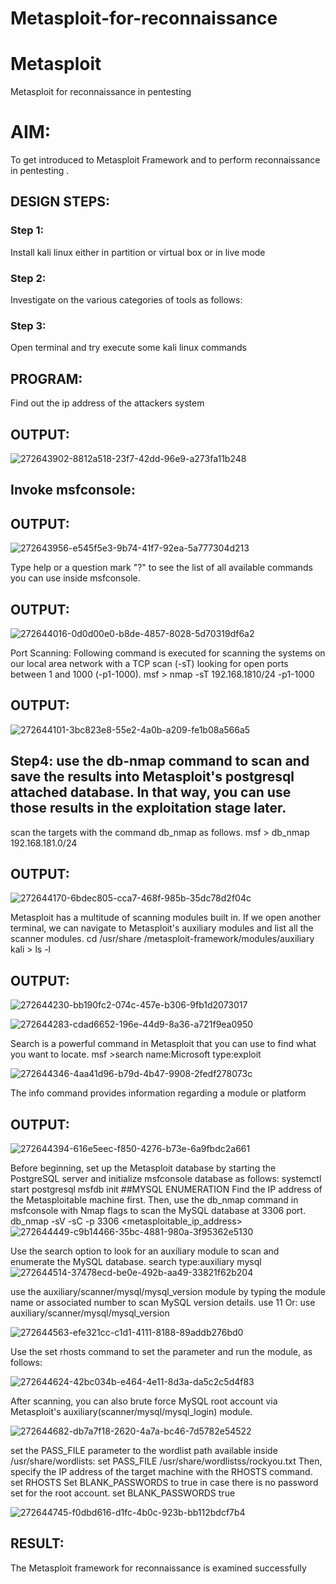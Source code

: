 # Metasploit-for-reconnaissance
# Metasploit
Metasploit for reconnaissance in pentesting

# AIM:

To get introduced to Metasploit Framework and to  perform reconnaissance  in pentesting .

## DESIGN STEPS:

### Step 1:

Install kali linux either in partition or virtual box or in live mode

### Step 2:

Investigate on the various categories of tools as follows:

### Step 3:

Open terminal and try execute some kali linux commands

## PROGRAM:
Find out the ip address of the attackers system


## OUTPUT:

![272643902-8812a518-23f7-42dd-96e9-a273fa11b248](https://github.com/vatsan143/Metasploit-for-reconnaissance/assets/147368204/88b7f25d-ffec-4885-8f56-2f70e126e26e)

## Invoke msfconsole:
## OUTPUT:
![272643956-e545f5e3-9b74-41f7-92ea-5a777304d213](https://github.com/vatsan143/Metasploit-for-reconnaissance/assets/147368204/159be54a-99cb-4b13-bbbb-1f826334d978)

Type help or a question mark "?" to see the list of all available commands you can use inside msfconsole.
## OUTPUT:
![272644016-0d0d00e0-b8de-4857-8028-5d70319df6a2](https://github.com/vatsan143/Metasploit-for-reconnaissance/assets/147368204/01d26673-86f4-41d9-8979-41f155ba38c8)

Port Scanning: Following command is executed for scanning the systems on our local area network with a TCP scan (-sT) looking for open ports between 1 and 1000 (-p1-1000). msf > nmap -sT 192.168.1810/24 -p1-1000

## OUTPUT:

![272644101-3bc823e8-55e2-4a0b-a209-fe1b08a566a5](https://github.com/vatsan143/Metasploit-for-reconnaissance/assets/147368204/eda0a522-70ba-4f57-a773-40860f66444e)

 ## Step4: use the db-nmap command to scan and save the results into Metasploit's postgresql attached database. In that way, you can use those results in the exploitation stage later.

scan the targets with the command db_nmap as follows. msf > db_nmap 192.168.181.0/24

## OUTPUT:
![272644170-6bdec805-cca7-468f-985b-35dc78d2f04c](https://github.com/vatsan143/Metasploit-for-reconnaissance/assets/147368204/5beb7b72-6d21-4a97-b4c6-f984b13de87e)

Metasploit has a multitude of scanning modules built in. If we open another terminal, we can navigate to Metasploit's auxiliary modules and list all the scanner modules. cd /usr/share /metasploit-framework/modules/auxiliary kali > ls -l

## OUTPUT:

![272644230-bb190fc2-074c-457e-b306-9fb1d2073017](https://github.com/vatsan143/Metasploit-for-reconnaissance/assets/147368204/f6968c73-09b7-410c-a5cf-6c1a860994af)

![272644283-cdad6652-196e-44d9-8a36-a721f9ea0950](https://github.com/vatsan143/Metasploit-for-reconnaissance/assets/147368204/587d56aa-aabd-4ac3-9771-2ceb079e1385)

Search is a powerful command in Metasploit that you can use to find what you want to locate. msf >search name:Microsoft type:exploit

![272644346-4aa41d96-b79d-4b47-9908-2fedf278073c](https://github.com/vatsan143/Metasploit-for-reconnaissance/assets/147368204/c07fa026-b51c-4684-99a2-698bd63f28bc)

The info command provides information regarding a module or platform
## OUTPUT:

![272644394-616e5eec-f850-4276-b73e-6a9fbdc2a661](https://github.com/vatsan143/Metasploit-for-reconnaissance/assets/147368204/e5cc3c1c-8cd5-4dcf-b994-8b3410480510)

Before beginning, set up the Metasploit database by starting the PostgreSQL server and initialize msfconsole database as follows: systemctl start postgresql msfdb init ##MYSQL ENUMERATION Find the IP address of the Metasploitable machine first. Then, use the db_nmap command in msfconsole with Nmap flags to scan the MySQL database at 3306 port. db_nmap -sV -sC -p 3306 <metasploitable_ip_address>
![272644449-c9b14466-35bc-4881-980a-3f95362e5130](https://github.com/vatsan143/Metasploit-for-reconnaissance/assets/147368204/292d3d3f-5740-4c2b-92f8-4dfd465a5a49)

Use the search option to look for an auxiliary module to scan and enumerate the MySQL database. search type:auxiliary mysql
![272644514-37478ecd-be0e-492b-aa49-33821f62b204](https://github.com/vatsan143/Metasploit-for-reconnaissance/assets/147368204/2477b07a-4904-41ca-b034-5a2aad460bbb)


use the auxiliary/scanner/mysql/mysql_version module by typing the module name or associated number to scan MySQL version details. use 11 Or: use auxiliary/scanner/mysql/mysql_version


![272644563-efe321cc-c1d1-4111-8188-89addb276bd0](https://github.com/vatsan143/Metasploit-for-reconnaissance/assets/147368204/8ada969f-b3ed-407e-9928-0859b52bfd83)

Use the set rhosts command to set the parameter and run the module, as follows:


![272644624-42bc034b-e464-4e11-8d3a-da5c2c5d4f83](https://github.com/vatsan143/Metasploit-for-reconnaissance/assets/147368204/cd8a7d5b-db4f-4ffd-866c-a47e2e5dc19d)

After scanning, you can also brute force MySQL root account via Metasploit's auxiliary(scanner/mysql/mysql_login) module.


![272644682-db7a7f18-2620-4a7a-bc46-7d5782e54522](https://github.com/vatsan143/Metasploit-for-reconnaissance/assets/147368204/483721cb-b14b-4aa6-9334-39c5bfdeead5)

set the PASS_FILE parameter to the wordlist path available inside /usr/share/wordlists: set PASS_FILE /usr/share/wordlistss/rockyou.txt Then, specify the IP address of the target machine with the RHOSTS command. set RHOSTS Set BLANK_PASSWORDS to true in case there is no password set for the root account. set BLANK_PASSWORDS true


![272644745-f0dbd616-d1fc-4b0c-923b-bb112bdcf7b4](https://github.com/vatsan143/Metasploit-for-reconnaissance/assets/147368204/3b11366e-71ab-440a-a637-ffeb90e97255)


## RESULT:
The Metasploit framework for reconnaissance is  examined successfully
